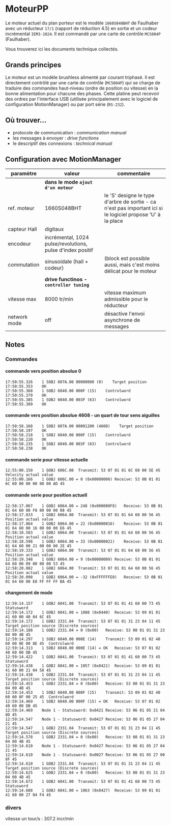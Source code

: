 # MoteurPP

Le moteur actuel du plan porteur est le modèle `1660S048BHT` de Faulhaber avec un réducteur `17/1` (rapport de réduction 4.5) en sortie et un codeur incrémental `IEM3-1024`. Il est commandé par une carte de contrôle `MC5004P` (Faulhaber).

Vous trouverez ici les documents technique collectés.

## Grands principes

Le moteur est un modèle brushless alimenté par courant triphasé. Il est directement contrôlé par une carte de contrôle (`MC5004P`) qui se charge de traduire des commandes haut-niveau (ordre de position ou vitesse) en la bonne alimentation pour chacune des phases.
Cette platine peut recevoir des ordres par l'interface USB (utilisée principalement avec le logiciel de configuration MotionManager) ou par port série (`RS-232`).

## Où trouver...

- protocole de communication : *communication manual*
- les messages à envoyer : *drive functions*
- le descriptif des connexions : *technical manual*


## Configuration avec MotionManager

| paramètre    | valeur                                                     | commentaire                                                                                                 |
| ------------ | ---------------------------------------------------------- | ----------------------------------------------------------------------------------------------------------- |
|              | **dans le mode `ajout d'un moteur`**                       |                                                                                                             |
| ref. moteur  | 1660S048BHT                                                | le 'S' designe le type d'arbre de sortie - ca n'est pas important ici si le logiciel propose 'U' à la place |
| capteur Hall | digitaux                                                   |                                                                                                             |
| encodeur     | incrémental, 1024 pulse/revolutions, pulse d'index positif |                                                                                                             |
| commutation  | sinusoidale (hall + codeur)                                | (block est possible aussi, mais c'est moins délicat pour le moteur                                          |
|              | **drive functinos - `controller tuning`**                  |                                                                                                             |
| vitesse max  | 8000 tr/min                                                | vitesse maximum admissible pour le réducteur                                                                |
| network mode | off                                                        | désactive l'envoi asynchrone de messages                                                                    |

## Notes

### Commandes

#### commande vers position absolue 0

```tsv
17:50:55.326    1 SOBJ 607A.00 00000000 (0)    Target position
17:50:55.353    OK
17:50:55.368    1 SOBJ 6040.00 000F (15)    Controlword
17:50:55.370    OK
17:50:55.385    1 SOBJ 6040.00 003F (63)    Controlword
17:50:55.389    OK
```

#### commande vers position absolue 4608 - un quart de tour sens aiguilles

```tsv
17:50:58.168    1 SOBJ 607A.00 00001200 (4608)    Target position
17:50:58.197    OK
17:50:58.218    1 SOBJ 6040.00 000F (15)    Controlword
17:50:58.220    OK
17:50:58.235    1 SOBJ 6040.00 003F (63)    Controlword
17:50:58.238    OK
```

#### commande serie pour vitesse actuelle

```tsv
12:55:00.150	1 GOBJ 606C.00	Transmit: 53 07 01 01 6C 60 00 5E 45	Velocity actual value
12:55:00.166	1 GOBJ 606C.00 = 0 (0x00000000)	Receive: 53 0B 01 01 6C 60 00 00 00 00 00 AD 45
```

#### commande serie pour position actuell

```tsv
12:58:17.067	1 GOBJ 6064.00 = 248 (0x000000F8)	Receive: 53 0B 01 01 64 60 00 F8 00 00 00 08 45
12:58:17.833	1 GOBJ 6064.00	Transmit: 53 07 01 01 64 60 00 56 45	Position actual value
12:58:17.864	1 GOBJ 6064.00 = 22 (0x00000016)	Receive: 53 0B 01 01 64 60 00 16 00 00 00 E6 45
12:58:18.583	1 GOBJ 6064.00	Transmit: 53 07 01 01 64 60 00 56 45	Position actual value
12:58:18.598	1 GOBJ 6064.00 = 33 (0x00000021)	Receive: 53 0B 01 01 64 60 00 21 00 00 00 2E 45
12:58:19.333	1 GOBJ 6064.00	Transmit: 53 07 01 01 64 60 00 56 45	Position actual value
12:58:19.348	1 GOBJ 6064.00 = 9 (0x00000009)	Receive: 53 0B 01 01 64 60 00 09 00 00 00 53 45
12:58:20.082	1 GOBJ 6064.00	Transmit: 53 07 01 01 64 60 00 56 45	Position actual value
12:58:20.098	1 GOBJ 6064.00 = -32 (0xFFFFFFE0)	Receive: 53 0B 01 01 64 60 00 E0 FF FF FF BA 45
```

#### changement de mode

```tsv
12:59:14.157	1 GOBJ 6041.00	Transmit: 53 07 01 01 41 60 00 73 45	Statusword
12:59:14.172	1 GOBJ 6041.00 = 1088 (0x0440)	Receive: 53 09 01 01 41 60 00 40 04 6C 45
12:59:14.172	1 GOBJ 2331.04	Transmit: 53 07 01 01 31 23 04 11 45	Target position source (Discrete sources)
12:59:14.188	1 GOBJ 2331.04 = 0 (0x00)	Receive: 53 08 01 01 31 23 04 00 4B 45
12:59:14.297	1 SOBJ 6040.00 000E (14)	Transmit: 53 09 01 02 40 60 00 0E 00 8E 45	Controlword
12:59:14.313	1 SOBJ 6040.00 000E (14) = OK	Receive: 53 07 01 02 40 60 00 DB 45
12:59:14.422	1 GOBJ 6041.00	Transmit: 53 07 01 01 41 60 00 73 45	Statusword
12:59:14.438	1 GOBJ 6041.00 = 1057 (0x0421)	Receive: 53 09 01 01 41 60 00 21 04 58 45
12:59:14.438	1 GOBJ 2331.04	Transmit: 53 07 01 01 31 23 04 11 45	Target position source (Discrete sources)
12:59:14.453	1 GOBJ 2331.04 = 0 (0x00)	Receive: 53 08 01 01 31 23 04 00 4B 45
12:59:14.453	1 SOBJ 6040.00 000F (15)	Transmit: 53 09 01 02 40 60 00 0F 00 25 45	Controlword
12:59:14.469	1 SOBJ 6040.00 000F (15) = OK	Receive: 53 07 01 02 40 60 00 DB 45
12:59:14.469	Node 1 - Statusword: 0x0421	Receive: 53 06 01 05 21 04 8D 45
12:59:14.547	Node 1 - Statusword: 0x0427	Receive: 53 06 01 05 27 04 21 45
12:59:14.547	1 GOBJ 2331.04	Transmit: 53 07 01 01 31 23 04 11 45	Target position source (Discrete sources)
12:59:14.578	1 GOBJ 2331.04 = 0 (0x00)	Receive: 53 08 01 01 31 23 04 00 4B 45
12:59:14.610	Node 1 - Statusword: 0x0427	Receive: 53 06 01 05 27 04 21 45
12:59:14.610	Node 1 - Statusword: 0x0027	Receive: 53 06 01 05 27 00 8F 45
12:59:14.610	1 GOBJ 2331.04	Transmit: 53 07 01 01 31 23 04 11 45	Target position source (Discrete sources)
12:59:14.625	1 GOBJ 2331.04 = 0 (0x00)	Receive: 53 08 01 01 31 23 04 00 4B 45
12:59:14.672	1 GOBJ 6041.00	Transmit: 53 07 01 01 41 60 00 73 45	Statusword
12:59:14.688	1 GOBJ 6041.00 = 1063 (0x0427)	Receive: 53 09 01 01 41 60 00 27 04 F4 45
```

### divers

vitesse un tour/s : 307.2 incr/min

